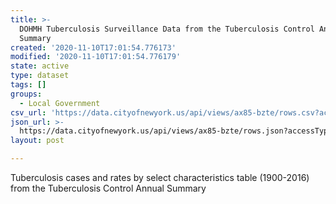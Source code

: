 ```yaml
---
title: >-
  DOHMH Tuberculosis Surveillance Data from the Tuberculosis Control Annual
  Summary
created: '2020-11-10T17:01:54.776173'
modified: '2020-11-10T17:01:54.776179'
state: active
type: dataset
tags: []
groups:
  - Local Government
csv_url: 'https://data.cityofnewyork.us/api/views/ax85-bzte/rows.csv?accessType=DOWNLOAD'
json_url: >-
  https://data.cityofnewyork.us/api/views/ax85-bzte/rows.json?accessType=DOWNLOAD
layout: post

---
```

Tuberculosis cases and rates by select characteristics table (1900-2016) from the Tuberculosis Control Annual Summary
